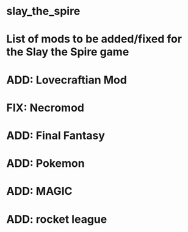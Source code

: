 # slay_the_spire
# List of mods to be added/fixed for the Slay the Spire game
# ADD: Lovecraftian Mod
# FIX: Necromod
# ADD: Final Fantasy
# ADD: Pokemon
# ADD: MAGIC
# ADD: rocket league

